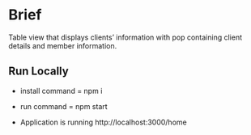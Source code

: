 # Brief

Table view that displays clients’ information with pop containing client details and member information.

## Run Locally

- install command = npm i

- run command = npm start

- Application is running http://localhost:3000/home
